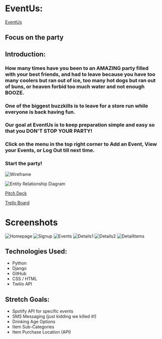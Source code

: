 # EventUs: 

[EventUs](https://unit3eventus.herokuapp.com/)

## Focus on the party

## Introduction:
### How many times have you been to an AMAZING party filled with your best friends, and had to leave because you have too many coolers but ran out of ice, too many hot dogs but ran out of buns, or heaven forbid too much water and not enough BOOZE. 

### One of the biggest buzzkills is to leave for a store run while everyone is back having fun.

### Our goal at EventUs is to keep preparation simple and easy so that you DON'T STOP YOUR PARTY!

### Click on the menu in the top right corner to Add an Event, View your Events, or Log Out till next time.

### Start the party!

![Wireframe](https://i.imgur.com/ifb4z2c.png)

![Entity Relationship Diagram](https://i.imgur.com/yVgUhtt.png)

[Pitch Deck](https://docs.google.com/presentation/d/1OT_RDEHj0WkTT491Q2uGVndk18ljhklRSpTLNGARV9c/edit?usp=sharing)

[Trello Board](https://trello.com/b/7x3lbQZp/unit-3-project-sei)

# Screenshots

![Homepage](https://i.imgur.com/LpOpzGv.jpg)
![Signup](https://i.imgur.com/whVe1g5.png)
![Events](https://i.imgur.com/sjWZop1.jpg)
![Details1](https://i.imgur.com/sCaD68v.png)
![Details2](https://i.imgur.com/i5N78sT.png)
![DetailItems](https://i.imgur.com/PEXoy0b.png)

## Technologies Used:
- Python
- Django
- GitHub
- CSS / HTML
- Twilio API

## Stretch Goals:
- Spotify API for specific events
- SMS Messaging (just kidding we killed it!)
- Drinking Age Options
- Item Sub-Categories
- Item Purchase Location (API)
